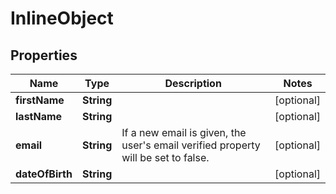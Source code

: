 

# InlineObject

## Properties

Name | Type | Description | Notes
------------ | ------------- | ------------- | -------------
**firstName** | **String** |  |  [optional]
**lastName** | **String** |  |  [optional]
**email** | **String** | If a new email is given, the user&#39;s email verified property will be set to false. |  [optional]
**dateOfBirth** | **String** |  |  [optional]



